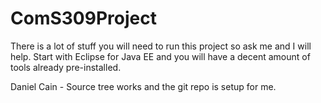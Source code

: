 ComS309Project
==========

There is a lot of stuff you will need to run this project so ask me and I will help. Start with Eclipse for Java EE and you will have
a decent amount of tools already pre-installed.

Daniel Cain - Source tree works and the git repo is setup for me.
